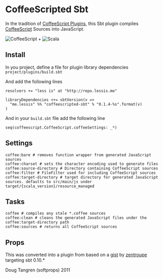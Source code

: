 # CoffeeScripted Sbt

In the tradition of [CoffeeScript Plugins](https://github.com/rubbish/coffee-script-sbt-plugin), this Sbt plugin compiles [CoffeeScript](http://jashkenas.github.com/coffee-script/) Sources into JavaScript.

![CoffeeScript](http://jashkenas.github.com/coffee-script/documentation/images/logo.png) + ![Scala](https://github.com/downloads/softprops/coffeescripted-sbt/scala_logo.png)

## Install

In you project, define a file for plugin library dependencies `project/plugins/build.sbt`

And add the following lines

    resolvers += "less is" at "http://repo.lessis.me"

    libraryDependencies <+= sbtVersion(v =>
      "me.lessis" %% "coffeescripted-sbt" % "0.1.4-%s".format(v)
    )

And in your `build.sbt` file add the following line

    seq(coffeescript.CoffeeScript.coffeeSettings: _*)

## Settings

    coffee:bare # removes function wrapper from generated JavaScript sources
    coffee:charset # sets the character encoding used to generate files
    coffee:source-directory # Directory containing CoffeeScript sources
    coffee:filter # FileFilter used for including CoffeeScript sources
    coffee:target-directory # target directory for generated JavaScript sources. defaults to src/main/js under target/{scala_version}/resource_managed

## Tasks

    coffee # compiles any stale *.coffee sources
    coffee:clean # cleans the generated JavaScript files under the coffee:target-directory path
    coffee:sources # returns all CoffeeScript sources

## Props

This was converted into a plugin from based on a [gist](https://gist.github.com/1018046) by [zentroupe](https://gist.github.com/zentrope) targeting sbt 0.10.*

Doug Tangren (softprops) 2011
